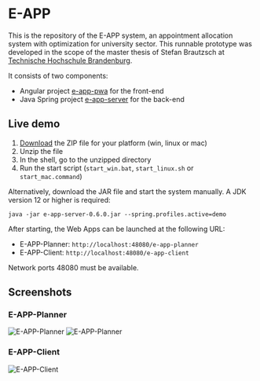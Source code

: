 # E-APP

This is the repository of the E-APP system, an appointment allocation system with optimization for university sector.
This runnable prototype was developed in the scope of the master thesis of Stefan Brautzsch at [Technische Hochschule Brandenburg](https://www.th-brandenburg.de/).

It consists of two components:
* Angular project [e-app-pwa](e-app-pwa) for the front-end
* Java Spring project [e-app-server](e-app-server) for the back-end

## Live demo

1. [Download](https://github.com/StBrautzsch/e-app/releases/tag/0.6.0) the ZIP file for your platform (win, linux or mac)
2. Unzip the file
3. In the shell, go to the unzipped directory
4. Run the start script (`start_win.bat`, `start_linux.sh` or `start_mac.command`)

Alternatively, download the JAR file and start the system manually. A JDK version 12 or higher is required:

`java -jar e-app-server-0.6.0.jar --spring.profiles.active=demo`

After starting, the Web Apps can be launched at the following URL:
* E-APP-Planner: `http://localhost:48080/e-app-planner`
* E-APP-Client: `http://localhost:48080/e-app-client`

Network ports 48080 must be available.

## Screenshots

### E-APP-Planner
![E-APP-Planner](https://user-images.githubusercontent.com/32307692/116778183-baaea980-aa70-11eb-9b51-3f8781db197f.png)
![E-APP-Planner](https://user-images.githubusercontent.com/32307692/116778182-baaea980-aa70-11eb-9016-fb4714c891dc.png)

### E-APP-Client
![E-APP-Client](https://user-images.githubusercontent.com/32307692/116778181-ba161300-aa70-11eb-9001-e3d2700b8f76.png)
